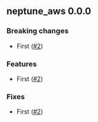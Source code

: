 ## neptune_aws 0.0.0

### Breaking changes
- First ([#2](https://github.com/neptune-ai/neptune-aws/pull/1))

### Features
- First ([#2](https://github.com/neptune-ai/neptune-aws/pull/1))

### Fixes
- First ([#2](https://github.com/neptune-ai/neptune-aws/pull/1))
